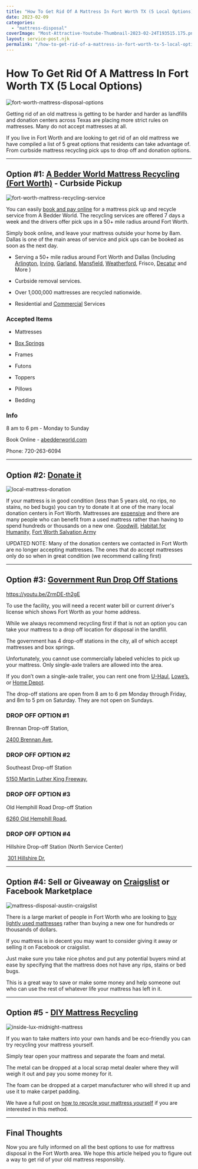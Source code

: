 ```yaml
---
title: "How To Get Rid Of A Mattress In Fort Worth TX (5 Local Options)"
date: 2023-02-09
categories: 
  - "mattress-disposal"
coverImage: "Most-Attractive-Youtube-Thumbnail-2023-02-24T193515.175.png"
layout: service-post.njk
permalink: "/how-to-get-rid-of-a-mattress-in-fort-worth-tx-5-local-options.html"
---
```


# How To Get Rid Of A Mattress In Fort Worth TX (5 Local Options)

![fort-worth-mattress-disposal-options](/filtered-images/Most-Attractive-Youtube-Thumbnail-2023-02-24T193515.175-1024x576.png)

Getting rid of an old mattress is getting to be harder and harder as landfills and donation centers across Texas are placing more strict rules on mattresses. Many do not accept mattresses at all.

If you live in Fort Worth and are looking to get rid of an old mattress we have compiled a list of 5 great options that residents can take advantage of. From curbside mattress recycling pick ups to drop off and donation options.

* * *

## Option #1: [A Bedder World Mattress Recycling (Fort Worth)](https://www.abedderworld.com/mattress-disposal-fort-worth/) - Curbside Pickup

![fort-worth-mattress-recycling-service](/filtered-images/Screen-Shot-2023-02-23-at-10.50.58-PM-1024x493.png)

You can easily [book and pay online](https://www.abedderworld.com/mattress-disposal-fort-worth/) for a mattress pick up and recycle service from A Bedder World. The recycling services are offered 7 days a week and the drivers offer pick ups in a 50+ mile radius around Fort Worth.

Simply book online, and leave your mattress outside your home by 8am. Dallas is one of the main areas of service and pick ups can be booked as soon as the next day.

- Serving a 50+ mile radius around Fort Worth and Dallas (Including [Arlington](https://www.abedderworld.com/how-to-get-rid-of-a-mattress-in-arlington-tx-local-options.html/), [Irving](https://www.abedderworld.com/how-to-get-rid-of-a-mattress-in-irving-tx.html/), [Garland](https://www.abedderworld.com/get-rid-of-a-mattress-in-garland-tx.html/), [Mansfield](https://www.abedderworld.com/Mansfield-TX/), [Weatherford](https://www.abedderworld.com/Weatherford-TX/), Frisco, [Decatur](https://www.abedderworld.com/Decatur-TX/) and More )

- Curbside removal services.

- Over 1,000,000 mattresses are recycled nationwide.

- Residential and [Commercial](https://www.abedderworld.com/commercial/) Services

### **Accepted Items**

- Mattresses

- [Box Springs](https://www.abedderworld.com/how-to-get-rid-of-a-box-spring.html/)

- Frames

- Futons

- Toppers

- Pillows

- Bedding

### Info

8 am to 6 pm - Monday to Sunday

Book Online - [abedderworld.com](https://www.abedderworld.com/mattress-disposal-fort-worth/)

Phone: 720-263-6094

* * *

## Option #2: [Donate it](https://goodwillnorthcentraltexas.org/)

![local-mattress-donation](/filtered-images/Donate-Local-Red-243x300-1.png)

If your mattress is in good condition (less than 5 years old, no rips, no stains, no bed bugs) you can try to donate it at one of the many local donation centers in Fort Worth. Mattresses are [expensive](https://www.abedderworld.com/most-expensive-mattresses.html/) and there are many people who can benefit from a used mattress rather than having to spend hundreds or thousands on a new one. [Goodwill](https://www.abedderworld.com/does-goodwill-take-mattresses-4-alternative-options.html/), [Habitat for Humanity](https://www.habitat.org/tx/fort-worth/fort-worth-area-hfh-inc), [Fort Worth Salvation Army](https://salvationarmyntx.org/north-texas/)

UPDATED NOTE: Many of the donation centers we contacted in Fort Worth are no longer accepting mattresses. The ones that do accept mattresses only do so when in great condition (we recommend calling first)

* * *

## Option #3: [Government Run Drop Off Stations](https://www.fortworthtexas.gov/departments/code-compliance/solidwaste/dropoff)

https://youtu.be/ZrmDE-th2gE

To use the facility, you will need a recent water bill or current driver's license which shows Fort Worth as your home address. 

While we always recommend recycling first if that is not an option you can take your mattress to a drop off location for disposal in the landfill.

The government has 4 drop-off stations in the city, all of which accept mattresses and box springs.

Unfortunately, you cannot use commercially labeled vehicles to pick up your mattress. Only single-axle trailers are allowed into the area.

If you don’t own a single-axle trailer, you can rent one from [U-Haul](https://www.uhaul.com/Locations/Truck-Rentals-near-Fort-Worth-TX-76104/836071/), [Lowe’s](https://www.lowes.com/store/TX-Fort-Worth/0525), or [Home Depot](https://www.homedepot.com/l/Ft-Worth/TX/Fort-Worth/76109/542).

The drop-off stations are open from 8 am to 6 pm Monday through Friday, and 8m to 5 pm on Saturday. They are not open on Sundays.

### **DROP OFF OPTION #1**

Brennan Drop-off Station,

[2400 Brennan Ave](http://maps.google.com/maps?f=q&hl=en&geocode=&q=2400+Brennan+Ave.+fort+worth+texas&sll=37.0625,-95.677068&sspn=51.488837,78.75&ie=UTF8&z=17&g=2400+Brennan+Ave.+fort+worth+texas&iwloc=addr), 

### **DROP OFF OPTION #2**

Southeast Drop-off Station 

[5150 Martin Luther King Freeway](http://maps.google.com/maps?f=q&hl=en&geocode=&q=5150+Martin+Luther+King+Freeway+fort+worth+texas&sll=32.788846,-97.328703&sspn=0,359.990387&ie=UTF8&z=13&g=5150+Martin+Luther+King+Freeway+fort+worth+texas&iwloc=cent), 

### **DROP OFF OPTION #3**

Old Hemphill Road Drop-off Station 

[6260 Old Hemphill Road](http://maps.google.com/maps?f=q&hl=en&geocode=&q=6260+Old+Hemphill+Road+fort+worth+texas&sll=32.715284,-97.282025&sspn=0.107889,0.153809&g=6260+Old+Hemphill+Road+fort+worth+texas&ie=UTF8&z=17&iwloc=addr), 

### **DROP OFF OPTION #4**

Hillshire Drop-off Station (North Service Center)

 [301 Hillshire Dr](https://www.google.com/maps/place/301+Hillshire+Drive,+Haslet,+TX+76052/@32.9276261,-97.3578972,17z/data=!3m1!4b1!4m5!3m4!1s0x864ddeca361e2ed1:0x823199762741b0a5!8m2!3d32.9276261!4d-97.3557085),

* * *

## Option #4: Sell or Giveaway on [Craigslist](https://dallas.craigslist.org/ftw/) or Facebook Marketplace

![mattress-disposal-austin-craigslist](/filtered-images/Screen-Shot-2019-12-11-at-8.06.07-AM-edited.png)

There is a large market of people in Fort Worth who are looking to [buy lightly used mattresses](https://budgetfriendlyfurnishing.com/selling-a-mattress-on-craigslist-all-you-need-to-know/) rather than buying a new one for hundreds or thousands of dollars.

If you mattress is in decent you may want to consider giving it away or selling it on Facebook or craigslist.

Just make sure you take nice photos and put any potential buyers mind at ease by specifying that the mattress does not have any rips, stains or bed bugs.

This is a great way to save or make some money and help someone out who can use the rest of whatever life your mattress has left in it.

* * *

## Option #5 - [DIY Mattress Recycling](https://www.abedderworld.com/how-to-recycle-a-mattress/)

![inside-lux-midnight-mattress](/filtered-images/IMG_3264-768x1024.jpeg)

If you wan to take matters into your own hands and be eco-friendly you can try recycling your mattress yourself.

Simply tear open your mattress and separate the foam and metal.

The metal can be dropped at a local scrap metal dealer where they will weigh it out and pay you some money for it.

The foam can be dropped at a carpet manufacturer who will shred it up and use it to make carpet padding.

We have a full post on [how to recycle your mattress yourself](https://www.abedderworld.com/how-to-recycle-a-mattress/) if you are interested in this method.

* * *

## **Final Thoughts**

Now you are fully informed on all the best options to use for mattress disposal in the Fort Worth area. We hope this article helped you to figure out a way to get rid of your old mattress responsibly.
